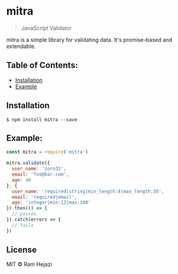 # mitra
> JavaScript Validator

mitra is a simple library for validating data. It's promise-based and extendable.

## Table of Contents:
- [Installation](#installation)
- [Example](#example)

## Installation
```
$ npm install mitra --save
```

## Example:

```javascript
const mitra = require('mitra')

mitra.validate({
  user_name: 'zoro32',
  email: 'foo@bar.com',
  age: 40
}, {
  user_name: 'required|string|min_length:4|max_length:30',
  email: 'required|email',
  age: 'integer|min:12|max:100'
}).then(() => {
  // passes
}).catch(errors => {
  // fails
})
```

## License
MIT © Ram Hejazi
